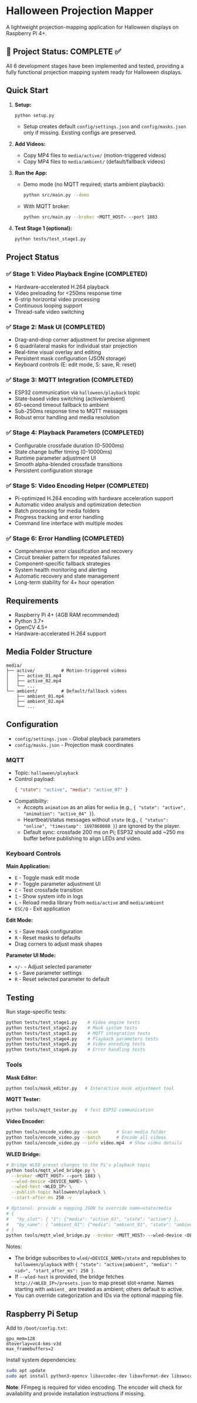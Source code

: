 # Halloween Projection Mapper

A lightweight projection-mapping application for Halloween displays on Raspberry Pi 4+.

## 🎃 Project Status: **COMPLETE** ✅

All 6 development stages have been implemented and tested, providing a fully functional projection mapping system ready for Halloween displays.

## Quick Start

1. **Setup:**
   ```bash
   python setup.py
   ```
   - Setup creates default `config/settings.json` and `config/masks.json` only if missing. Existing configs are preserved.

2. **Add Videos:**
   - Copy MP4 files to `media/active/` (motion-triggered videos)
   - Copy MP4 files to `media/ambient/` (default/fallback videos)

3. **Run the App:**
   - Demo mode (no MQTT required; starts ambient playback):
     ```bash
     python src/main.py --demo
     ```
   - With MQTT broker:
     ```bash
     python src/main.py --broker <MQTT_HOST> --port 1883
     ```

4. **Test Stage 1 (optional):**
   ```bash
   python tests/test_stage1.py
   ```

## Project Status

### ✅ Stage 1: Video Playback Engine (COMPLETED)
- Hardware-accelerated H.264 playback
- Video preloading for <250ms response time
- 6-strip horizontal video processing
- Continuous looping support
- Thread-safe video switching

### ✅ Stage 2: Mask UI (COMPLETED)
- Drag-and-drop corner adjustment for precise alignment
- 6 quadrilateral masks for individual stair projection
- Real-time visual overlay and editing
- Persistent mask configuration (JSON storage)
- Keyboard controls (E: edit mode, S: save, R: reset)

### ✅ Stage 3: MQTT Integration (COMPLETED)
- ESP32 communication via `halloween/playback` topic
- State-based video switching (active/ambient)
- 60-second timeout fallback to ambient
- Sub-250ms response time to MQTT messages
- Robust error handling and media resolution

### ✅ Stage 4: Playback Parameters (COMPLETED)
- Configurable crossfade duration (0-5000ms)
- State change buffer timing (0-10000ms)
- Runtime parameter adjustment UI
- Smooth alpha-blended crossfade transitions
- Persistent configuration storage

### ✅ Stage 5: Video Encoding Helper (COMPLETED)
- Pi-optimized H.264 encoding with hardware acceleration support
- Automatic video analysis and optimization detection
- Batch processing for media folders
- Progress tracking and error handling
- Command line interface with multiple modes

### ✅ Stage 6: Error Handling (COMPLETED)
- Comprehensive error classification and recovery
- Circuit breaker pattern for repeated failures
- Component-specific fallback strategies
- System health monitoring and alerting
- Automatic recovery and state management
- Long-term stability for 4+ hour operation

## Requirements

- Raspberry Pi 4+ (4GB RAM recommended)
- Python 3.7+
- OpenCV 4.5+
- Hardware-accelerated H.264 support

## Media Folder Structure

```
media/
├── active/          # Motion-triggered videos
│   ├── active_01.mp4
│   ├── active_02.mp4
│   └── ...
└── ambient/         # Default/fallback videos
    ├── ambient_01.mp4
    ├── ambient_02.mp4
    └── ...
```

## Configuration

- `config/settings.json` - Global playback parameters
- `config/masks.json` - Projection mask coordinates

### MQTT

- Topic: `halloween/playback`
- Control payload:
  ```json
  { "state": "active", "media": "active_07" }
  ```
- Compatibility:
  - Accepts `animation` as an alias for `media` (e.g., `{ "state": "active", "animation": "active_04" }`).
  - Heartbeat/status messages without `state` (e.g., `{ "status": "online", "timestamp": 1697060000 }`) are ignored by the player.
  - Default sync: crossfade 200 ms on Pi; ESP32 should add ~250 ms buffer before publishing to align LEDs and video.

### Keyboard Controls

**Main Application:**
- `E` - Toggle mask edit mode
- `P` - Toggle parameter adjustment UI
- `C` - Test crossfade transition
- `I` - Show system info in logs
- `L` - Reload media library from `media/active` and `media/ambient`
- `ESC/Q` - Exit application

**Edit Mode:**
- `S` - Save mask configuration
- `R` - Reset masks to defaults
- Drag corners to adjust mask shapes

**Parameter UI Mode:**
- `+/-` - Adjust selected parameter
- `S` - Save parameter settings
- `R` - Reset selected parameter to default

## Testing

Run stage-specific tests:
```bash
python tests/test_stage1.py    # Video engine tests
python tests/test_stage2.py    # Mask system tests
python tests/test_stage3.py    # MQTT integration tests
python tests/test_stage4.py    # Playback parameters tests
python tests/test_stage5.py    # Video encoding tests
python tests/test_stage6.py    # Error handling tests
```

### Tools

**Mask Editor:**
```bash
python tools/mask_editor.py   # Interactive mask adjustment tool
```

**MQTT Tester:**
```bash
python tools/mqtt_tester.py   # Test ESP32 communication
```

**Video Encoder:**
```bash
python tools/encode_video.py --scan       # Scan media folder
python tools/encode_video.py --batch      # Encode all videos
python tools/encode_video.py --info video.mp4  # Show video details
```

**WLED Bridge:**
```bash
# Bridge WLED preset changes to the Pi's playback topic
python tools/mqtt_wled_bridge.py \
  --broker <MQTT_HOST> --port 1883 \
  --wled-device <DEVICE_NAME> \
  --wled-host <WLED_IP> \
  --publish-topic halloween/playback \
  --start-after-ms 250 -v

# Optional: provide a mapping JSON to override name→state/media
# {
#   "by_slot": { "1": {"media": "active_01", "state": "active"} },
#   "by_name": { "ambient_01": {"media": "ambient_01", "state": "ambient"} }
# }
python tools/mqtt_wled_bridge.py --broker <MQTT_HOST> --wled-device <DEVICE> --mapping config/wled_bridge.json
```

Notes:
- The bridge subscribes to `wled/<DEVICE_NAME>/state` and republishes to `halloween/playback` with `{ "state": "active|ambient", "media": "<id>", "start_after_ms": 250 }`.
- If `--wled-host` is provided, the bridge fetches `http://<WLED_IP>/presets.json` to map preset slot→name. Names starting with `ambient_` are treated as ambient; others default to active.
- You can override categorization and IDs via the optional mapping file.

## Raspberry Pi Setup

Add to `/boot/config.txt`:
```
gpu_mem=128
dtoverlay=vc4-kms-v3d
max_framebuffers=2
```

Install system dependencies:
```bash
sudo apt update
sudo apt install python3-opencv libavcodec-dev libavformat-dev libswscale-dev ffmpeg
```

**Note**: FFmpeg is required for video encoding. The encoder will check for availability and provide installation instructions if missing.
